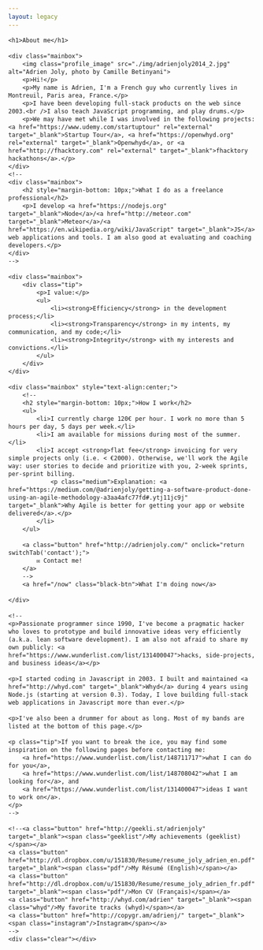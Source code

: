 ```yaml
---
layout: legacy
---
```


<div id="main" class="content">

	<h1>About me</h1>

	<div class="mainbox">
		<img class="profile_image" src="./img/adrienjoly2014_2.jpg" alt="Adrien Joly, photo by Camille Betinyani">
		<p>Hi!</p>
		<p>My name is Adrien, I'm a French guy who currently lives in Montreuil, Paris area, France.</p>
		<p>I have been developing full-stack products on the web since 2003.<br />I also teach JavaScript programming, and play drums.</p>
		<p>We may have met while I was involved in the following projects: <a href="https://www.udemy.com/startuptour" rel="external" target="_blank">Startup Tour</a>, <a href="https://openwhyd.org" rel="external" target="_blank">Openwhyd</a>, or <a href="http://fhacktory.com" rel="external" target="_blank">fhacktory hackathons</a>.</p>
	</div>
	<!--
	<div class="mainbox">
		<h2 style="margin-bottom: 10px;">What I do as a freelance professional</h2>
		<p>I develop <a href="https://nodejs.org" target="_blank">Node</a>/<a href="http://meteor.com" target="_blank">Meteor</a>/<a href="https://en.wikipedia.org/wiki/JavaScript" target="_blank">JS</a> web applications and tools. I am also good at evaluating and coaching developers.</p>
	</div>
	-->

	<div class="mainbox">
		<div class="tip">
			<p>I value:</p>
			<ul>
				<li><strong>Efficiency</strong> in the development process;</li>
				<li><strong>Transparency</strong> in my intents, my communication, and my code;</li>
				<li><strong>Integrity</strong> with my interests and convictions.</li>
			</ul>
		</div>
	</div>

	<div class="mainbox" style="text-align:center;">
		<!--
		<h2 style="margin-bottom: 10px;">How I work</h2>
		<ul>
			<li>I currently charge 120€ per hour. I work no more than 5 hours per day, 5 days per week.</li>
			<li>I am available for missions during most of the summer.</li>
			<li>I accept <strong>flat fee</strong> invoicing for very simple projects only (i.e. < €2000). Otherwise, we'll work the Agile way: user stories to decide and prioritize with you, 2-week sprints, per-sprint billing.
				<p class="medium">Explanation: <a href="https://medium.com/@adrienjoly/getting-a-software-product-done-using-an-agile-methodology-a3aa4afc77fd#.ytj11jc9j" target="_blank">Why Agile is better for getting your app or website delivered</a>.</p>
			</li>
		</ul>

		<a class="button" href="http://adrienjoly.com/" onclick="return switchTab('contact');">
			✉️ Contact me!
		</a>
		-->
		<a href="/now" class="black-btn">What I'm doing now</a>

	</div>

	<!--
	<p>Passionate programmer since 1990, I've become a pragmatic hacker who loves to prototype and build innovative ideas very efficiently (a.k.a. lean software development). I am also not afraid to share my own publicly: <a href="https://www.wunderlist.com/list/131400047">hacks, side-projects, and business ideas</a></p>

	<p>I started coding in Javascript in 2003. I built and maintained <a href="http://whyd.com" target="_blank">Whyd</a> during 4 years using Node.js (starting at version 0.3). Today, I love building full-stack web applications in Javascript more than ever.</p>

	<p>I've also been a drummer for about as long. Most of my bands are listed at the bottom of this page.</p>

	<p class="tip">If you want to break the ice, you may find some inspiration on the following pages before contacting me:
		<a href="https://www.wunderlist.com/list/148711717">what I can do for you</a>,
		<a href="https://www.wunderlist.com/list/148708042">what I am looking for</a>, and
		<a href="https://www.wunderlist.com/list/131400047">ideas I want to work on</a>.
	</p>
	-->

	<!--<a class="button" href="http://geekli.st/adrienjoly" target="_blank"><span class="geeklist"/>My achievements (geeklist)</span></a>
	<a class="button" href="http://dl.dropbox.com/u/151830/Resume/resume_joly_adrien_en.pdf" target="_blank"><span class="pdf"/>My Résumé (English)</span></a>
	<a class="button" href="http://dl.dropbox.com/u/151830/Resume/resume_joly_adrien_fr.pdf" target="_blank"><span class="pdf"/>Mon CV (Français)</span></a>
	<a class="button" href="http://whyd.com/adrien" target="_blank"><span class="whyd"/>My favorite tracks (whyd)</span></a>
	<a class="button" href="http://copygr.am/adrienj/" target="_blank"><span class="instagram"/>Instagram</span></a>
	-->
	<div class="clear"></div>
</div>
